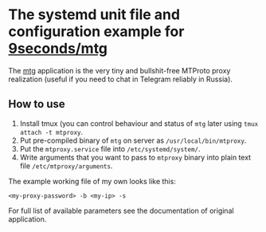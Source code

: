 # The systemd unit file and configuration example for [9seconds/mtg](https://github.com/9seconds/mtg)

The [mtg](https://github.com/9seconds/mtg) application is the very tiny and bullshit-free MTProto proxy realization (useful if you need to chat in Telegram reliably in Russia). 

## How to use

1. Install tmux (you can control behaviour and status of ``mtg`` later using ``tmux attach -t mtproxy``.
2. Put pre-compiled binary of ``mtg`` on server as ``/usr/local/bin/mtproxy``.
3. Put the ``mtproxy.service`` file into ``/etc/systemd/system/``.
4. Write arguments that you want to pass to ``mtproxy`` binary into plain text file ``/etc/mtproxy/arguments``.

The example working file of my own looks like this:

```
<my-proxy-password> -b <my-ip> -s
```

For full list of available parameters see the documentation of original application.
